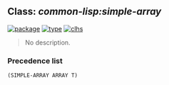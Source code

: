 ## Class: ***common-lisp:simple-array***
[![package](https://img.shields.io/badge/Package-COMMON--LISP-5f9ea0.svg?style=social&colorA=999999)](../) [![type](https://img.shields.io/badge/Type-Class-5f9ea0.svg?style=social&colorA=999999)](../#class) [![clhs](https://img.shields.io/badge/CLHS-SIMPLE--ARRAY-5f9ea0.svg?style=social&colorA=999999)](http://www.lispworks.com/documentation/HyperSpec/Body/t_smp_ar.htm) 

> No description.

### Precedence list
```
(SIMPLE-ARRAY ARRAY T)
```
